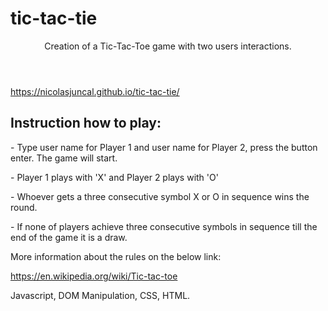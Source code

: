 # tic-tac-tie
<body>
<header>
Creation of a Tic-Tac-Toe game with two users interactions.
</header>
  <a href="https://nicolasjuncal.github.io/tic-tac-tie/">https://nicolasjuncal.github.io/tic-tac-tie/ </a>
<section>
  <h1>Instruction how to play:</h1>
 <p> - Type user name for Player 1 and user name for Player 2, press the button enter. The game will start.</p>
 <p> - Player 1 plays with 'X' and Player 2 plays with 'O'</p>
 <p>- Whoever gets a three consecutive symbol X or O in sequence wins the round.</p>
 <p> - If none of players achieve three consecutive symbols in sequence till the end of the game it is a draw.</p>
 <p> More information about the rules on the below link:
 <p> <a href="https://en.wikipedia.org/wiki/Tic-tac-toe">https://en.wikipedia.org/wiki/Tic-tac-toe</a></p>
</section>
  
<section>  
<p class="tic-tac-toe-html>
The utilization of HTML was mainly to create a visual interation with the users and separate the content in order to make sense and be organised. Giving classes and IDs to particular tags and DOM manipulation was part essential to make it work.
</p>
<p class="tic-tac-toe-javascript>
Javascript, DOM Manipulation, CSS, HTML.
</p>

</section>


</body>
